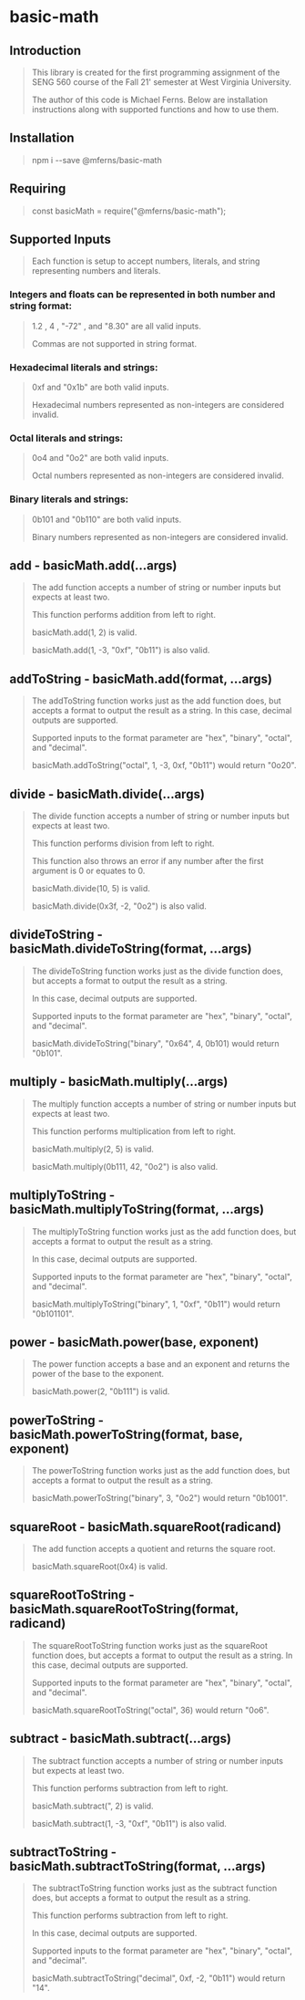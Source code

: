 # basic-math

## Introduction

> This library is created for the first programming assignment of the SENG 560 course of the Fall 21' semester at West Virginia University.
>
> The author of this code is Michael Ferns. Below are installation instructions along with supported functions and how to use them.

## Installation

> npm i --save @mferns/basic-math

## Requiring

> const basicMath = require("@mferns/basic-math");

## Supported Inputs

> Each function is setup to accept numbers, literals, and string representing numbers and literals.

### Integers and floats can be represented in both number and string format:

> 1.2 , 4 , "-72" , and "8.30" are all valid inputs.
>
> Commas are not supported in string format.

### Hexadecimal literals and strings:

> 0xf and "0x1b" are both valid inputs.
>
> Hexadecimal numbers represented as non-integers are considered invalid.

### Octal literals and strings:

> 0o4 and "0o2" are both valid inputs.
>
> Octal numbers represented as non-integers are considered invalid.

### Binary literals and strings:

> 0b101 and "0b110" are both valid inputs.
>
> Binary numbers represented as non-integers are considered invalid.

## add - basicMath.add(...args)

> The add function accepts a number of string or number inputs but expects at least two.
>
> This function performs addition from left to right.
>
> basicMath.add(1, 2) is valid.
>
> basicMath.add(1, -3, "0xf", "0b11") is also valid.

## addToString - basicMath.add(format, ...args)

> The addToString function works just as the add function does, but accepts a format to output the result as a string.
> In this case, decimal outputs are supported.
>
> Supported inputs to the format parameter are "hex", "binary", "octal", and "decimal".
>
> basicMath.addToString("octal", 1, -3, 0xf, "0b11") would return "0o20".

## divide - basicMath.divide(...args)

> The divide function accepts a number of string or number inputs but expects at least two.
>
> This function performs division from left to right.
>
> This function also throws an error if any number after the first argument is 0 or equates to 0.
>
> basicMath.divide(10, 5) is valid.
>
> basicMath.divide(0x3f, -2, "0o2") is also valid.

## divideToString - basicMath.divideToString(format, ...args)

> The divideToString function works just as the divide function does, but accepts a format to output the result as a string.
>
> In this case, decimal outputs are supported.
>
> Supported inputs to the format parameter are "hex", "binary", "octal", and "decimal".
>
> basicMath.divideToString("binary", "0x64", 4, 0b101) would return "0b101".

## multiply - basicMath.multiply(...args)

> The multiply function accepts a number of string or number inputs but expects at least two.
>
> This function performs multiplication from left to right.
>
> basicMath.multiply(2, 5) is valid.
>
> basicMath.multiply(0b111, 42, "0o2") is also valid.

## multiplyToString - basicMath.multiplyToString(format, ...args)

> The multiplyToString function works just as the add function does, but accepts a format to output the result as a string.
>
> In this case, decimal outputs are supported.
>
> Supported inputs to the format parameter are "hex", "binary", "octal", and "decimal".
>
> basicMath.multiplyToString("binary", 1, "0xf", "0b11") would return "0b101101".

## power - basicMath.power(base, exponent)

> The power function accepts a base and an exponent and returns the power of the base to the exponent.
>
> basicMath.power(2, "0b111") is valid.

## powerToString - basicMath.powerToString(format, base, exponent)

> The powerToString function works just as the add function does, but accepts a format to output the result as a string.
>
> basicMath.powerToString("binary", 3, "0o2") would return "0b1001".

## squareRoot - basicMath.squareRoot(radicand)

> The add function accepts a quotient and returns the square root.
>
> basicMath.squareRoot(0x4) is valid.

## squareRootToString - basicMath.squareRootToString(format, radicand)

> The squareRootToString function works just as the squareRoot function does, but accepts a format to output the result as a string.
> In this case, decimal outputs are supported.
>
> Supported inputs to the format parameter are "hex", "binary", "octal", and "decimal".
>
> basicMath.squareRootToString("octal", 36) would return "0o6".

## subtract - basicMath.subtract(...args)

> The subtract function accepts a number of string or number inputs but expects at least two.
>
> This function performs subtraction from left to right.
>
> basicMath.subtract(", 2) is valid.
>
> basicMath.subtract(1, -3, "0xf", "0b11") is also valid.

## subtractToString - basicMath.subtractToString(format, ...args)

> The subtractToString function works just as the subtract function does, but accepts a format to output the result as a string.
>
> This function performs subtraction from left to right.
>
> In this case, decimal outputs are supported.
>
> Supported inputs to the format parameter are "hex", "binary", "octal", and "decimal".
>
> basicMath.subtractToString("decimal", 0xf, -2, "0b11") would return "14".
